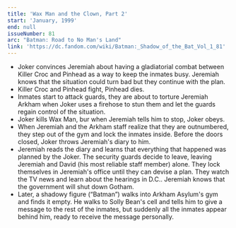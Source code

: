 ```yaml
---
title: 'Wax Man and the Clown, Part 2'
start: 'January, 1999'
end: null
issueNumber: 81
arc: "Batman: Road to No Man's Land"
link: 'https://dc.fandom.com/wiki/Batman:_Shadow_of_the_Bat_Vol_1_81'
---
```


- Joker convinces Jeremiah about having a gladiatorial combat between Killer Croc and Pinhead as a way to keep the inmates busy. Jeremiah knows that the situation could turn bad but they continue with the plan.
- Killer Croc and Pinhead fight, Pinhead dies.
- Inmates start to attack guards, they are about to torture Jeremiah Arkham when Joker uses a firehose to stun them and let the guards regain control of the situation.
- Joker kills Wax Man, bur when Jeremiah tells him to stop, Joker obeys.
- When Jeremiah and the Arkham staff realize that they are outnumbered, they step out of the gym and lock the inmates inside. Before the doors closed, Joker throws Jeremiah's diary to him.
- Jeremiah reads the diary and learns that everything that happened was planned by the Joker. The security guards decide to leave, leaving Jeremiah and David (his most reliable staff member) alone. They lock themselves in Jeremiah's office until they can devise a plan. They watch the TV news and learn about the hearings in D.C.. Jeremiah knows that the government will shut down Gotham.
- Later, a shadowy figure (“Batman”) walks into Arkham Asylum's gym and finds it empty. He walks to Solly Bean's cell and tells him to give a message to the rest of the inmates, but suddenly all the inmates appear behind him, ready to receive the message personally.
